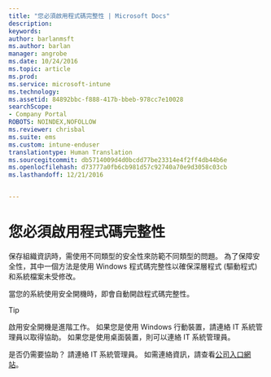 ```yaml
---
title: "您必須啟用程式碼完整性 | Microsoft Docs"
description: 
keywords: 
author: barlanmsft
ms.author: barlan
manager: angrobe
ms.date: 10/24/2016
ms.topic: article
ms.prod: 
ms.service: microsoft-intune
ms.technology: 
ms.assetid: 84892bbc-f888-417b-bbeb-978cc7e10028
searchScope:
- Company Portal
ROBOTS: NOINDEX,NOFOLLOW
ms.reviewer: chrisbal
ms.suite: ems
ms.custom: intune-enduser
translationtype: Human Translation
ms.sourcegitcommit: db5714009d4d0bcdd77be23314e4f2ff4db44b6e
ms.openlocfilehash: d73777a0fb6cb981d57c92740a70e9d3058c03cb
ms.lasthandoff: 12/21/2016


---
```


# <a name="you-need-to-enable-code-integrity"></a>您必須啟用程式碼完整性

保存組織資訊時，需使用不同類型的安全性來防範不同類型的問題。 為了保障安全性，其中一個方法是使用 Windows 程式碼完整性以確保深層程式 (驅動程式) 和系統檔案未受修改。

當您的系統使用安全開機時，即會自動開啟程式碼完整性。

> [!Tip]
> 啟用安全開機是進階工作。 如果您是使用 Windows 行動裝置，請連絡 IT 系統管理員以取得協助。 如果您是使用桌面裝置，則可以連絡 IT 系統管理員。

<!--Or, see the section “To re-enable Secure Boot” on the [Disabling Secure Boot](https://msdn.microsoft.com/library/windows/hardware/dn898540(v=vs.85).aspx) page to try enabling Secure Boot yourself.-->

是否仍需要協助？ 請連絡 IT 系統管理員。 如需連絡資訊，請查看[公司入口網站](http://portal.manage.microsoft.com)。

